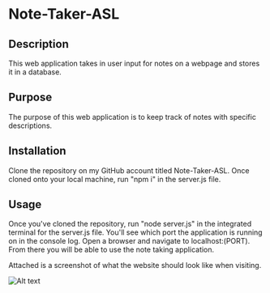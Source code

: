 # Note-Taker-ASL

## Description

This web application takes in user input for notes on a webpage and stores it in a database.

## Purpose

The purpose of this web application is to keep track of notes with specific descriptions.

## Installation

Clone the repository on my GitHub account titled Note-Taker-ASL. Once cloned onto your local machine, run "npm i" in the server.js file.

## Usage

Once you've cloned the repository, run "node server.js" in the integrated terminal for the server.js file. You'll see which port the application is running on in the console log. Open a browser and navigate to localhost:(PORT). From there you will be able to use the note taking application.

Attached is a screenshot of what the website should look like when visiting.

![Alt text](./assets/images/webpage.png?raw=true "Webpage")